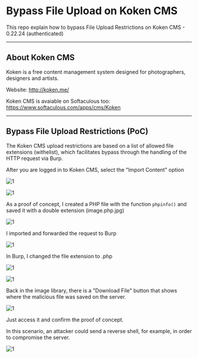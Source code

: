 # Bypass File Upload on Koken CMS
This repo explain how to bypass File Upload Restrictions on Koken CMS - 0.22.24 (authenticated)

_____________________________________________________________________
## About Koken CMS
Koken is a free content management system designed for photographers, designers and artists.

Website: http://koken.me/ 

Koken CMS is avaiable on Softaculous too: https://www.softaculous.com/apps/cms/Koken

_____________________________________________________________________
## Bypass File Upload Restrictions (PoC)

The Koken CMS upload restrictions are based on a list of allowed file extensions (withelist), which facilitates bypass through the handling of the HTTP request via Burp.

After you are logged in to Koken CMS, select the "Import Content" option

![1](http://sejalivre.org/poc3/k1.png)

![1](http://sejalivre.org/poc3/k2.png)


As a proof of concept, I created a PHP file with the function `phpinfo()` and saved it with a double extension (image.php.jpg)

![1](http://sejalivre.org/poc3/k3.png)


I imported and forwarded the request to Burp

![1](http://sejalivre.org/poc3/k4.png)


In Burp, I changed the file extension to .php

![1](http://sejalivre.org/poc3/k5.png)

![1](http://sejalivre.org/poc3/k6.png)


Back in the image library, there is a "Download File" button that shows where the malicious file was saved on the server.

![1](http://sejalivre.org/poc3/k7.png)


Just access it and confirm the proof of concept.

In this scenario, an attacker could send a reverse shell, for example, in order to compromise the server.

![1](http://sejalivre.org/poc3/k8.png)

